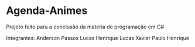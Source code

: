 # Agenda-Animes

Projeto feito para a conclusão da materia de programação em C#

Integrantes:
      Anderson Passos
      Lucas Henrique
      Lucas Xavier
      Paulo Henrique

